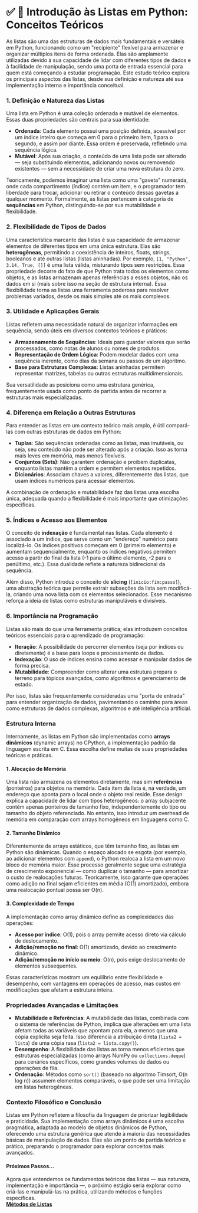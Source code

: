 
# ✅ 📌 Introdução às Listas em Python: Conceitos Teóricos

As listas são uma das estruturas de dados mais fundamentais e versáteis em Python, funcionando como um "recipiente" flexível para armazenar e organizar múltiplos itens de forma ordenada. Elas são amplamente utilizadas devido à sua capacidade de lidar com diferentes tipos de dados e à facilidade de manipulação, sendo uma porta de entrada essencial para quem está começando a estudar programação. Este estudo teórico explora os principais aspectos das listas, desde sua definição e natureza até sua implementação interna e importância conceitual.



### 1. Definição e Natureza das Listas
Uma lista em Python é uma coleção ordenada e mutável de elementos. Essas duas propriedades são centrais para sua identidade:
- **Ordenada**: Cada elemento possui uma posição definida, acessível por um índice inteiro que começa em 0 para o primeiro item, 1 para o segundo, e assim por diante. Essa ordem é preservada, refletindo uma sequência lógica.
- **Mutável**: Após sua criação, o conteúdo de uma lista pode ser alterado — seja substituindo elementos, adicionando novos ou removendo existentes — sem a necessidade de criar uma nova estrutura do zero.

Teoricamente, podemos imaginar uma lista como uma "gaveta" numerada, onde cada compartimento (índice) contém um item, e o programador tem liberdade para trocar, adicionar ou retirar o conteúdo dessas gavetas a qualquer momento. Formalmente, as listas pertencem à categoria de **sequências** em Python, distinguindo-se por sua mutabilidade e flexibilidade.



### 2. Flexibilidade de Tipos de Dados
Uma característica marcante das listas é sua capacidade de armazenar elementos de diferentes tipos em uma única estrutura. Elas são **heterogêneas**, permitindo a coexistência de inteiros, floats, strings, booleanos e até outras listas (listas aninhadas). Por exemplo, `[1, "Python", 3.14, True, []]` é uma lista válida, misturando tipos sem restrições. Essa propriedade decorre do fato de que Python trata todos os elementos como objetos, e as listas armazenam apenas referências a esses objetos, não os dados em si (mais sobre isso na seção de estrutura interna). Essa flexibilidade torna as listas uma ferramenta poderosa para resolver problemas variados, desde os mais simples até os mais complexos.



### 3. Utilidade e Aplicações Gerais
Listas refletem uma necessidade natural de organizar informações em sequência, sendo úteis em diversos contextos teóricos e práticos:
- **Armazenamento de Sequências**: Ideais para guardar valores que serão processados, como notas de alunos ou nomes de produtos.
- **Representação de Ordem Lógica**: Podem modelar dados com uma sequência inerente, como dias da semana ou passos de um algoritmo.
- **Base para Estruturas Complexas**: Listas aninhadas permitem representar matrizes, tabelas ou outras estruturas multidimensionais.

Sua versatilidade as posiciona como uma estrutura genérica, frequentemente usada como ponto de partida antes de recorrer a estruturas mais especializadas.



### 4. Diferença em Relação a Outras Estruturas
Para entender as listas em um contexto teórico mais amplo, é útil compará-las com outras estruturas de dados em Python:
- **Tuplas**: São sequências ordenadas como as listas, mas imutáveis, ou seja, seu conteúdo não pode ser alterado após a criação. Isso as torna mais leves em memória, mas menos flexíveis.
- **Conjuntos (Sets)**: Não garantem ordenação e proíbem duplicatas, enquanto listas mantêm a ordem e permitem elementos repetidos.
- **Dicionários**: Associam chaves a valores, diferentemente das listas, que usam índices numéricos para acessar elementos.

A combinação de ordenação e mutabilidade faz das listas uma escolha única, adequada quando a flexibilidade é mais importante que otimizações específicas.



### 5. Índices e Acesso aos Elementos
O conceito de **indexação** é fundamental nas listas. Cada elemento é associado a um índice, que serve como um "endereço" numérico para localizá-lo. Os índices positivos começam em 0 (primeiro elemento) e aumentam sequencialmente, enquanto os índices negativos permitem acesso a partir do final da lista (-1 para o último elemento, -2 para o penúltimo, etc.). Essa dualidade reflete a natureza bidirecional da sequência.

Além disso, Python introduz o conceito de **slicing** (`[inicio:fim:passo]`), uma abstração teórica que permite extrair subseções da lista sem modificá-la, criando uma nova lista com os elementos selecionados. Esse mecanismo reforça a ideia de listas como estruturas manipuláveis e divisíveis.



### 6. Importância na Programação
Listas são mais do que uma ferramenta prática; elas introduzem conceitos teóricos essenciais para o aprendizado de programação:
- **Iteração**: A possibilidade de percorrer elementos (seja por índices ou diretamente) é a base para loops e processamento de dados.
- **Indexação**: O uso de índices ensina como acessar e manipular dados de forma precisa.
- **Mutabilidade**: Compreender como alterar uma estrutura prepara o terreno para tópicos avançados, como algoritmos e gerenciamento de estado.

Por isso, listas são frequentemente consideradas uma "porta de entrada" para entender organização de dados, pavimentando o caminho para áreas como estruturas de dados complexas, algoritmos e até inteligência artificial.



### Estrutura Interna
Internamente, as listas em Python são implementadas como **arrays dinâmicos** (dynamic arrays) no CPython, a implementação padrão da linguagem escrita em C. Essa escolha define muitas de suas propriedades teóricas e práticas.

#### 1. Alocação de Memória
Uma lista não armazena os elementos diretamente, mas sim **referências** (ponteiros) para objetos na memória. Cada item da lista é, na verdade, um endereço que aponta para o local onde o objeto real reside. Esse design explica a capacidade de lidar com tipos heterogêneos: o array subjacente contém apenas ponteiros de tamanho fixo, independentemente do tipo ou tamanho do objeto referenciado. No entanto, isso introduz um overhead de memória em comparação com arrays homogêneos em linguagens como C.

#### 2. Tamanho Dinâmico
Diferentemente de arrays estáticos, que têm tamanho fixo, as listas em Python são dinâmicas. Quando o espaço alocado se esgota (por exemplo, ao adicionar elementos com `append`), o Python realoca a lista em um novo bloco de memória maior. Esse processo geralmente segue uma estratégia de crescimento exponencial — como duplicar o tamanho — para amortizar o custo de realocações futuras. Teoricamente, isso garante que operações como adição no final sejam eficientes em média (O(1) amortizado), embora uma realocação pontual possa ser O(n).

#### 3. Complexidade de Tempo
A implementação como array dinâmico define as complexidades das operações:
- **Acesso por índice**: O(1), pois o array permite acesso direto via cálculo de deslocamento.
- **Adição/remoção no final**: O(1) amortizado, devido ao crescimento dinâmico.
- **Adição/remoção no início ou meio**: O(n), pois exige deslocamento de elementos subsequentes.

Essas características mostram um equilíbrio entre flexibilidade e desempenho, com vantagens em operações de acesso, mas custos em modificações que afetam a estrutura inteira.



### Propriedades Avançadas e Limitações
- **Mutabilidade e Referências**: A mutabilidade das listas, combinada com o sistema de referências de Python, implica que alterações em uma lista afetam todas as variáveis que apontam para ela, a menos que uma cópia explícita seja feita. Isso diferencia a atribuição direta (`lista2 = lista`) de uma cópia rasa (`lista2 = lista.copy()`).
- **Desempenho**: A flexibilidade das listas as torna menos eficientes que estruturas especializadas (como arrays NumPy ou `collections.deque`) para cenários específicos, como grandes volumes de dados ou operações de fila.
- **Ordenação**: Métodos como `sort()` (baseado no algoritmo Timsort, O(n log n)) assumem elementos comparáveis, o que pode ser uma limitação em listas heterogêneas.



### Contexto Filosófico e Conclusão
Listas em Python refletem a filosofia da linguagem de priorizar legibilidade e praticidade. Sua implementação como arrays dinâmicos é uma escolha pragmática, adaptada ao modelo de objetos dinâmicos de Python, oferecendo uma estrutura genérica que atende à maioria das necessidades básicas de manipulação de dados. Elas são um ponto de partida teórico e prático, preparando o programador para explorar conceitos mais avançados.

#### Próximos Passos...
Agora que entendemos os fundamentos teóricos das listas — sua natureza, implementação e importância —, o próximo estágio seria explorar como criá-las e manipulá-las na prática, utilizando métodos e funções específicas.  
[**Métodos de Listas**](metodosLista.md)

